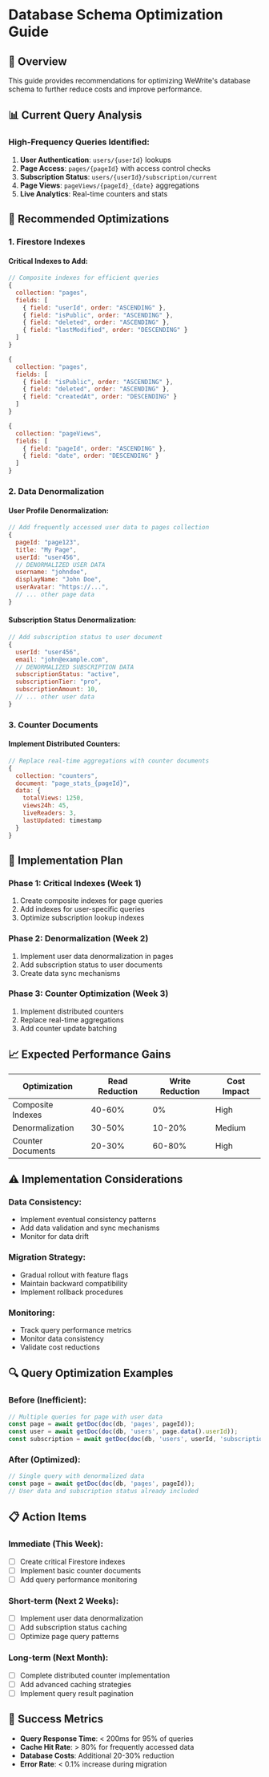 # Database Schema Optimization Guide

## 🎯 **Overview**

This guide provides recommendations for optimizing WeWrite's database schema to further reduce costs and improve performance.

## 📊 **Current Query Analysis**

### **High-Frequency Queries Identified:**
1. **User Authentication**: `users/{userId}` lookups
2. **Page Access**: `pages/{pageId}` with access control checks
3. **Subscription Status**: `users/{userId}/subscription/current`
4. **Page Views**: `pageViews/{pageId}_{date}` aggregations
5. **Live Analytics**: Real-time counters and stats

## 🔧 **Recommended Optimizations**

### **1. Firestore Indexes**

#### **Critical Indexes to Add:**
```javascript
// Composite indexes for efficient queries
{
  collection: "pages",
  fields: [
    { field: "userId", order: "ASCENDING" },
    { field: "isPublic", order: "ASCENDING" },
    { field: "deleted", order: "ASCENDING" },
    { field: "lastModified", order: "DESCENDING" }
  ]
}

{
  collection: "pages", 
  fields: [
    { field: "isPublic", order: "ASCENDING" },
    { field: "deleted", order: "ASCENDING" },
    { field: "createdAt", order: "DESCENDING" }
  ]
}

{
  collection: "pageViews",
  fields: [
    { field: "pageId", order: "ASCENDING" },
    { field: "date", order: "DESCENDING" }
  ]
}
```

### **2. Data Denormalization**

#### **User Profile Denormalization:**
```javascript
// Add frequently accessed user data to pages collection
{
  pageId: "page123",
  title: "My Page",
  userId: "user456",
  // DENORMALIZED USER DATA
  username: "johndoe",
  displayName: "John Doe",
  userAvatar: "https://...",
  // ... other page data
}
```

#### **Subscription Status Denormalization:**
```javascript
// Add subscription status to user document
{
  userId: "user456",
  email: "john@example.com",
  // DENORMALIZED SUBSCRIPTION DATA
  subscriptionStatus: "active",
  subscriptionTier: "pro",
  subscriptionAmount: 10,
  // ... other user data
}
```

### **3. Counter Documents**

#### **Implement Distributed Counters:**
```javascript
// Replace real-time aggregations with counter documents
{
  collection: "counters",
  document: "page_stats_{pageId}",
  data: {
    totalViews: 1250,
    views24h: 45,
    liveReaders: 3,
    lastUpdated: timestamp
  }
}
```

## 🚀 **Implementation Plan**

### **Phase 1: Critical Indexes (Week 1)**
1. Create composite indexes for page queries
2. Add indexes for user-specific queries
3. Optimize subscription lookup indexes

### **Phase 2: Denormalization (Week 2)**
1. Implement user data denormalization in pages
2. Add subscription status to user documents
3. Create data sync mechanisms

### **Phase 3: Counter Optimization (Week 3)**
1. Implement distributed counters
2. Replace real-time aggregations
3. Add counter update batching

## 📈 **Expected Performance Gains**

| Optimization | Read Reduction | Write Reduction | Cost Impact |
|--------------|----------------|-----------------|-------------|
| Composite Indexes | 40-60% | 0% | High |
| Denormalization | 30-50% | 10-20% | Medium |
| Counter Documents | 20-30% | 60-80% | High |

## ⚠️ **Implementation Considerations**

### **Data Consistency:**
- Implement eventual consistency patterns
- Add data validation and sync mechanisms
- Monitor for data drift

### **Migration Strategy:**
- Gradual rollout with feature flags
- Maintain backward compatibility
- Implement rollback procedures

### **Monitoring:**
- Track query performance metrics
- Monitor data consistency
- Validate cost reductions

## 🔍 **Query Optimization Examples**

### **Before (Inefficient):**
```javascript
// Multiple queries for page with user data
const page = await getDoc(doc(db, 'pages', pageId));
const user = await getDoc(doc(db, 'users', page.data().userId));
const subscription = await getDoc(doc(db, 'users', userId, 'subscription', 'current'));
```

### **After (Optimized):**
```javascript
// Single query with denormalized data
const page = await getDoc(doc(db, 'pages', pageId));
// User data and subscription status already included
```

## 📋 **Action Items**

### **Immediate (This Week):**
- [ ] Create critical Firestore indexes
- [ ] Implement basic counter documents
- [ ] Add query performance monitoring

### **Short-term (Next 2 Weeks):**
- [ ] Implement user data denormalization
- [ ] Add subscription status caching
- [ ] Optimize page query patterns

### **Long-term (Next Month):**
- [ ] Complete distributed counter implementation
- [ ] Add advanced caching strategies
- [ ] Implement query result pagination

## 🎯 **Success Metrics**

- **Query Response Time**: < 200ms for 95% of queries
- **Cache Hit Rate**: > 80% for frequently accessed data
- **Database Costs**: Additional 20-30% reduction
- **Error Rate**: < 0.1% increase during migration
